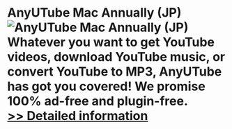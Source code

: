 # AnyUTube Mac Annually (JP)<br />![AnyUTube Mac Annually (JP)](https://mycommerce.akamaized.net/api/pimages/P300788877/BIG/300788877.PNG)<br />Whatever you want to get YouTube videos, download YouTube music, or convert YouTube to MP3, AnyUTube has got you covered! We promise 100% ad-free and plugin-free.<br />[>> Detailed information](https://secure.shareit.com/shareit/product.html?productid=300788877&affiliateid=200057808)